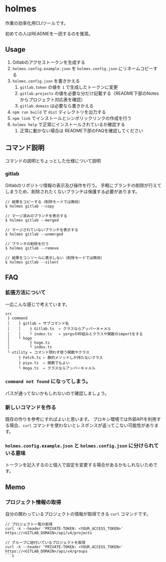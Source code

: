 # holmes

作業の効率化用CLIツールです。

初めての人はREADMEを一読するのを推奨。

## Usage

1. Gitlabのアクセストークンを生成する
2. `holmes.config.example.json` を `holmes.config.json` にリネームコピーする
3. `holmes.config.json` を書きかえる
    1. `gitlab.token` の値を `1` で生成したトークンに変更
    2. `gitlab.projects` の値を必要な分だけ記載する（README下部のNotesからプロジェクト対応表を確認）
    3. `gitlab.domain` は必要なら書きかえる
4. `npm run build` で `dist` ディレクトリを出力する
4. `npm link` でインストールとシンボリックリンクの作成を行う
5. `holmes help` で正常にインストールされているか確認する
    1. 正常に動かない場合は README下部のFAQを確認してください

## コマンド説明

コマンドの説明とちょっとした仕様について説明

### gitlab

Gitlabのリポジトリ情報の表示及び操作を行う。
手軽にブランチの削除が行えてしまうため、削除されたくないブランチは保護する必要があります。

```
// 結果をコピーする（削除モードでは無効）
$ holmes gitlab --copy

// マージ済みのブランチを表示する
$ holmes gitlab --merged

// マージされていないブランチを表示する
$ holmes gitlab --unmerged

// ブランチの削除を行う
$ holmes gitlab --remove

// 結果をコンソールに表示しない（削除モードでは無効）
$ holmes gitlab --silent
```

## FAQ

### 拡張方法について

一応こんな感じで考えています。

```
src
 ├ command
 │    ├ gitlab ← サブコマンド名
 │    │    ├ Gitlab.ts  ← クラスならアッパーキャメル
 │    │    └ index.ts   ← yargsの枠組みとクラスや関数のimportをする
 │    └ hoge
 │         ├ hoge.ts
 │         └ index.ts
 └ utility ← コマンド問わず使う関数やクラス
      ├ Fetch.ts ← 静的メソッドしか持たないクラス
      ├ piyo.ts  ← 関数でもよい 
      └ Hoga.ts  ← クラスならアッパーキャメル
```

### `command not found` になってしまう。

パスが通ってないかもしれないので確認しましょう。

### 新しいコマンドを作る

既存の作りを参考にすればよいと思います。
プロキシ環境では外部APIを利用する場合、`curl` コマンドを使わないとレスポンスが返ってこない可能性があります。

### `holmes.config.example.json` と `holmes.config.json` に分けられている意味

トークンを記入するのと個人で設定を変更する場合があるかもしれないためです。

## Memo

### プロジェクト情報の取得

自分の関わっているプロジェクトの情報が取得できる `curl` コマンドです。

```
// プロジェクト一覧の取得
curl -k --header 'PRIVATE-TOKEN: <YOUR_ACCESS_TOKEN>' https://<GITLAB_DOMAIN>/api/v4/projects

// グループに紐付いているプロジェクトを取得
curl -k --header 'PRIVATE-TOKEN: <YOUR_ACCESS_TOKEN>' https://<GITLAB_DOMAIN>/api/v4/groups
```s

